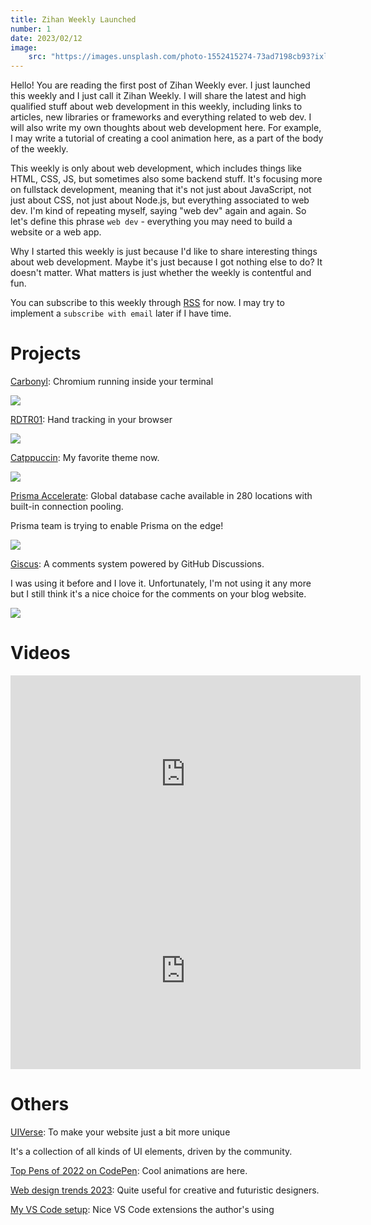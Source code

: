 ```yaml
---
title: Zihan Weekly Launched
number: 1
date: 2023/02/12
image:
    src: "https://images.unsplash.com/photo-1552415274-73ad7198cb93?ixlib=rb-4.0.3&ixid=MnwxMjA3fDB8MHxwaG90by1wYWdlfHx8fGVufDB8fHx8&auto=format&fit=crop&w=2534&q=80"
---
```


Hello! You are reading the first post of Zihan Weekly ever. I just launched this weekly and I just call it Zihan Weekly. I will share the latest and high qualified stuff about web development in this weekly, including links to articles, new libraries or frameworks and everything related to web dev. I will also write my own thoughts about web development here. For example, I may write a tutorial of creating a cool animation here, as a part of the body of the weekly.

This weekly is only about web development, which includes things like HTML, CSS, JS, but sometimes also some backend stuff. It's focusing more on fullstack development, meaning that it's not just about JavaScript, not just about CSS, not just about Node.js, but everything associated to web dev. I'm kind of repeating myself, saying "web dev" again and again. So let's define this phrase `web dev` - everything you may need to build a website or a web app.

Why I started this weekly is just because I'd like to share interesting things about web development. Maybe it's just because I got nothing else to do? It doesn't matter. What matters is just whether the weekly is contentful and fun.

You can subscribe to this weekly through [RSS](/weekly/rss.xml) for now. I may try to implement a `subscribe with email` later if I have time.

# Projects

[Carbonyl](https://github.com/fathyb/carbonyl): Chromium running inside your terminal

![](/img/carbonyl.webp)

[RDTR01](https://rdtr01.xl.digital/): Hand tracking in your browser

![](/img/handtracking.png)

[Catppuccin](https://github.com/catppuccin): My favorite theme now.

![](https://raw.githubusercontent.com/catppuccin/catppuccin/main/assets/palette/demo.png)

[Prisma Accelerate](https://www.prisma.io/data-platform/accelerate): Global database cache available in 280 locations with built-in connection pooling.

Prisma team is trying to enable Prisma on the edge!

![](/img/prisma-accelerate.png)

[Giscus](https://giscus.app/): A comments system powered by GitHub Discussions.

I was using it before and I love it. Unfortunately, I'm not using it any more but I still think it's a nice choice for the comments on your blog website.

![](/img/giscus.png)

# Videos

<iframe width="560" height="315" src="https://www.youtube.com/embed/hubQQ3F337A" title="YouTube video player" frameborder="0" allow="accelerometer; autoplay; clipboard-write; encrypted-media; gyroscope; picture-in-picture; web-share" allowfullscreen></iframe>

<iframe width="560" height="315" src="https://www.youtube.com/embed/dJWJ0hCAkAI" title="YouTube video player" frameborder="0" allow="accelerometer; autoplay; clipboard-write; encrypted-media; gyroscope; picture-in-picture; web-share" allowfullscreen></iframe>

# Others

[UIVerse](https://uiverse.io/): To make your website just a bit more unique

It's a collection of all kinds of UI elements, driven by the community.

[Top Pens of 2022 on CodePen](https://codepen.io/2022/popular/pens/): Cool animations are here.

[Web design trends 2023](https://redstapler.co/web-design-trends-2023/): Quite useful for creative and futuristic designers.

[My VS Code setup](https://dev.to/j471n/my-vs-code-setup-971): Nice VS Code extensions the author's using
